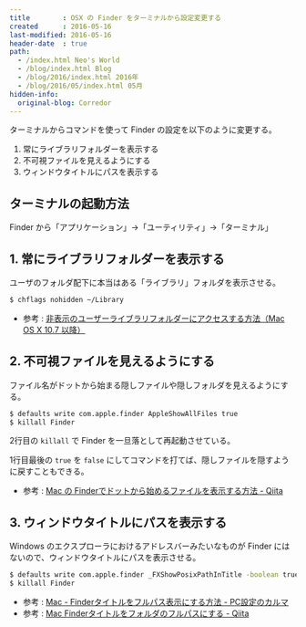```yaml
---
title        : OSX の Finder をターミナルから設定変更する
created      : 2016-05-16
last-modified: 2016-05-16
header-date  : true
path:
  - /index.html Neo's World
  - /blog/index.html Blog
  - /blog/2016/index.html 2016年
  - /blog/2016/05/index.html 05月
hidden-info:
  original-blog: Corredor
---
```


ターミナルからコマンドを使って Finder の設定を以下のように変更する。

1. 常にライブラリフォルダーを表示する
2. 不可視ファイルを見えるようにする
3. ウィンドウタイトルにパスを表示する

## ターミナルの起動方法

Finder から「アプリケーション」→「ユーティリティ」→「ターミナル」

## 1. 常にライブラリフォルダーを表示する

ユーザのフォルダ配下に本当はある「ライブラリ」フォルダを表示させる。

```bash
$ chflags nohidden ~/Library
```

- 参考 : [非表示のユーザーライブラリフォルダーにアクセスする方法（Mac OS X 10.7 以降）](https://helpx.adobe.com/jp/x-productkb/global/cpsid_91195.html)

## 2. 不可視ファイルを見えるようにする

ファイル名がドットから始まる隠しファイルや隠しフォルダを見えるようにする。

```bash
$ defaults write com.apple.finder AppleShowAllFiles true
$ killall Finder
```

2行目の `killall` で Finder を一旦落として再起動させている。

1行目最後の `true` を `false` にしてコマンドを打てば、隠しファイルを隠すように戻すこともできる。

- 参考 : [Mac の Finderでドットから始めるファイルを表示する方法 - Qiita](http://qiita.com/gekkoukisi/items/376b894ddc2c3969046e)

## 3. ウィンドウタイトルにパスを表示する

Windows のエクスプローラにおけるアドレスバーみたいなものが Finder にはないので、ウィンドウタイトルにパスを表示させる。

```bash
$ defaults write com.apple.finder _FXShowPosixPathInTitle -boolean true
$ killall Finder
```

- 参考 : [Mac - Finderタイトルをフルパス表示にする方法 - PC設定のカルマ](http://pc-karuma.net/mac-finder-fullpath/)
- 参考 : [Mac Finderタイトルをフォルダのフルパスにする - Qiita](http://qiita.com/omochiiiY/items/a40b29868f73f0f6db76)
